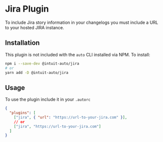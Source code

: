 # Jira Plugin

To include Jira story information in your changelogs you must include a URL to your hosted JIRA instance.

## Installation

This plugin is not included with the `auto` CLI installed via NPM. To install:

```sh
npm i --save-dev @intuit-auto/jira
# or
yarn add -D @intuit-auto/jira
```

## Usage

To use the plugin include it in your `.autorc`

```json
{
  "plugins": [
    ["jira", { "url": "https://url-to-your-jira.com" }],
    // or
    ["jira", "https://url-to-your-jira.com"]
  ]
}
```
